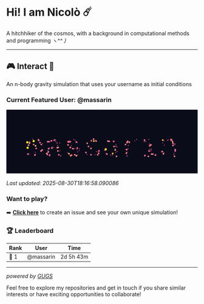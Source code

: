 # Hi! I am Nicolò ☄️

A hitchhiker of the cosmos, with a background in computational methods and programming ヽ^^丿

---

<!-- GUGS_START -->

## 🎮 Interact 👾

An n-body gravity simulation that uses your username as initial conditions

### Current Featured User: @massarin

![massarin GIF](assets/gugs.gif)

*Last updated: 2025-08-30T18:16:58.090086*

### Want to play?

➡️ **[Click here](https://github.com/massarin/massarin/issues/new?title=I%20wanna%20play!&body=Create%20my%20own%20unique%20GUGS.)**
 to create an issue and see your own unique simulation!


### 🏆 Leaderboard

| Rank | User | Time |
|------|------|------------|
| 🥇 1 | @massarin | 2d 5h 43m |


---

*powered by [GUGS](https://github.com/massarin/gugs)*

<!-- GUGS_END -->

Feel free to explore my repositories and get in touch if you share similar interests or have exciting opportunities to collaborate!